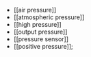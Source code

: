 - [[air pressure]]
- [[atmospheric pressure]]
- [[high pressure]]
- [[output pressure]]
- [[pressure sensor]]
- [[positive pressure]]; 
